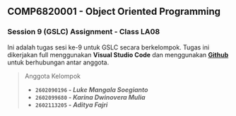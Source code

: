 ## COMP6820001 - Object Oriented Programming

### Session 9 (GSLC) Assignment - Class LA08

Ini adalah tugas sesi ke-9 untuk GSLC secara berkelompok. Tugas ini dikerjakan full menggunakan **Visual Studio Code** dan menggunakan **[Github](https://github.com/tya-dittyaa/OOP-GSLC-Kelompok7)** untuk berhubungan antar anggota.

> Anggota Kelompok
>
> - **`2602090196` - _Luke Mangala Soegianto_**
> - **`2602099680` - _Karina Dwinovera Mulia_**
> - **`2602113205` - _Aditya Fajri_**
